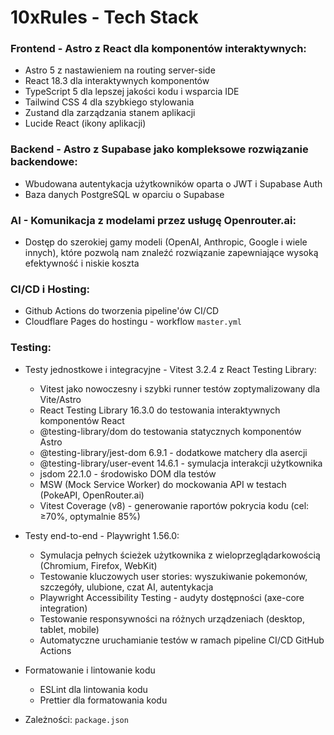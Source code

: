 # 10xRules - Tech Stack

### Frontend - Astro z React dla komponentów interaktywnych:

- Astro 5 z nastawieniem na routing server-side
- React 18.3 dla interaktywnych komponentów
- TypeScript 5 dla lepszej jakości kodu i wsparcia IDE
- Tailwind CSS 4 dla szybkiego stylowania
- Zustand dla zarządzania stanem aplikacji
- Lucide React (ikony aplikacji)

### Backend - Astro z Supabase jako kompleksowe rozwiązanie backendowe:

- Wbudowana autentykacja użytkowników oparta o JWT i Supabase Auth
- Baza danych PostgreSQL w oparciu o Supabase

### AI - Komunikacja z modelami przez usługę Openrouter.ai:

- Dostęp do szerokiej gamy modeli (OpenAI, Anthropic, Google i wiele innych), które pozwolą nam znaleźć rozwiązanie zapewniające wysoką efektywność i niskie koszta

### CI/CD i Hosting:

- Github Actions do tworzenia pipeline'ów CI/CD
- Cloudflare Pages do hostingu - workflow `master.yml`

### Testing:

- Testy jednostkowe i integracyjne - Vitest 3.2.4 z React Testing Library:
  - Vitest jako nowoczesny i szybki runner testów zoptymalizowany dla Vite/Astro
  - React Testing Library 16.3.0 do testowania interaktywnych komponentów React
  - @testing-library/dom do testowania statycznych komponentów Astro
  - @testing-library/jest-dom 6.9.1 - dodatkowe matchery dla asercji
  - @testing-library/user-event 14.6.1 - symulacja interakcji użytkownika
  - jsdom 22.1.0 - środowisko DOM dla testów
  - MSW (Mock Service Worker) do mockowania API w testach (PokeAPI, OpenRouter.ai)
  - Vitest Coverage (v8) - generowanie raportów pokrycia kodu (cel: ≥70%, optymalnie 85%)

- Testy end-to-end - Playwright 1.56.0:
  - Symulacja pełnych ścieżek użytkownika z wieloprzeglądarkowością (Chromium, Firefox, WebKit)
  - Testowanie kluczowych user stories: wyszukiwanie pokemonów, szczegóły, ulubione, czat AI, autentykacja
  - Playwright Accessibility Testing - audyty dostępności (axe-core integration)
  - Testowanie responsywności na różnych urządzeniach (desktop, tablet, mobile)
  - Automatyczne uruchamianie testów w ramach pipeline CI/CD GitHub Actions

- Formatowanie i lintowanie kodu
  - ESLint dla lintowania kodu
  - Prettier dla formatowania kodu

- Zależności: `package.json`
